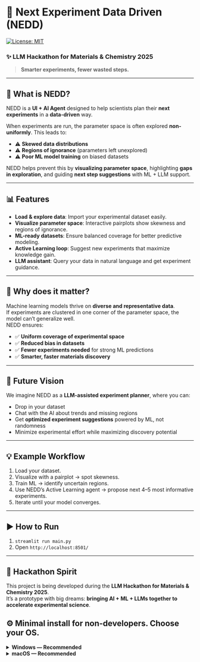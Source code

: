 # 🌱 Next Experiment Data Driven (NEDD)  
[![License: MIT](https://img.shields.io/badge/License-MIT-yellow.svg)](LICENSE)
### ✨ LLM Hackathon for Materials & Chemistry 2025  

> **Smarter experiments, fewer wasted steps.**  

---

## 🔬 What is NEDD?  
NEDD is a **UI + AI Agent** designed to help scientists plan their **next experiments** in a **data-driven** way.  

When experiments are run, the parameter space is often explored **non-uniformly**. This leads to:  
- ⚠️ **Skewed data distributions**  
- ⚠️ **Regions of ignorance** (parameters left unexplored)  
- ⚠️ **Poor ML model training** on biased datasets  

NEDD helps prevent this by **visualizing parameter space**, highlighting **gaps in exploration**, and guiding **next step suggestions** with ML + LLM support.  

---

## 📊 Features  
- **Load & explore data**: Import your experimental dataset easily.  
- **Visualize parameter space**: Interactive pairplots show skewness and regions of ignorance.  
- **ML-ready datasets**: Ensure balanced coverage for better predictive modeling.  
- **Active Learning loop**: Suggest new experiments that maximize knowledge gain.  
- **LLM assistant**: Query your data in natural language and get experiment guidance.  

---

## 🌟 Why does it matter?  
Machine learning models thrive on **diverse and representative data**.  
If experiments are clustered in one corner of the parameter space, the model can’t generalize well.  
NEDD ensures:  
- ✅ **Uniform coverage of experimental space**  
- ✅ **Reduced bias in datasets**  
- ✅ **Fewer experiments needed** for strong ML predictions  
- ✅ **Smarter, faster materials discovery**  

---

## 🚀 Future Vision  
We imagine NEDD as a **LLM-assisted experiment planner**, where you can:  
- Drop in your dataset  
- Chat with the AI about trends and missing regions  
- Get **optimized experiment suggestions** powered by ML, not randomness  
- Minimize experimental effort while maximizing discovery potential  

---

## 💡 Example Workflow  
1. Load your dataset.  
2. Visualize with a pairplot → spot skewness.  
3. Train ML → identify uncertain regions.  
4. Use NEDD’s Active Learning agent → propose next 4–5 most informative experiments.  
5. Iterate until your model converges.  

---
## ▶️  How to Run
1. ```streamlit run main.py```
2. Open ```http://localhost:8501/```

---

## 🌸 Hackathon Spirit  
This project is being developed during the **LLM Hackathon for Materials & Chemistry 2025**.  
It’s a prototype with big dreams: **bringing AI + ML + LLMs together to accelerate experimental science**.  

## ⚙️ Minimal install for non-developers. Choose your OS.
<details>
<summary><b>Windows — Recommended</b></summary>

**One-time install**
1. Download/clone the repo and open `scripts/windows/`.
2. Double-click `install.bat`.
   - If Miniconda isn’t installed, you’ll be prompted to install it.
   - This creates the `nedd` conda env from `env/environment.windows.yml` and adds a desktop shortcut.

**Run the app (every time)**
- Double-click **Start My App** on the Desktop.

</details>

<details>
<summary><b>macOS — Recommended</b></summary>

**One-time install**
1. Open Terminal and run:
   ```bash```
   ```chmod +x scripts/macos/*.command```
   ```scripts/macos/install.command```
   - This creates the conda env from env/environment.macos.yml and adds a Dock/Automator app or .command launcher.

**Run the app (every time)**
- Double-click **Start My App** on the Desktop.
```bash```
```scripts/macos/start_app.command```
</details>
